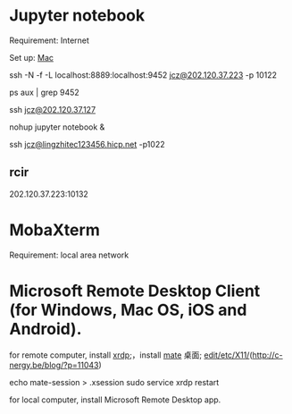 # Jupyter notebook

Requirement:  Internet

Set up: [Mac](http://jupyter-notebook.readthedocs.io/en/stable/public_server.html)

ssh -N -f -L localhost:8889:localhost:9452 jcz@202.120.37.223 -p 10122

ps aux | grep 9452

ssh jcz@202.120.37.127

nohup jupyter notebook &

ssh jcz@lingzhitec123456.hicp.net -p1022

## rcir
202.120.37.223:10132

# MobaXterm

Requirement:  local area network

# Microsoft Remote Desktop Client (for Windows, Mac OS, iOS and Android).

for remote computer, install [xrdp](https://github.com/neutrinolabs/xrdp);，install [mate](https://jingyan.baidu.com/article/642c9d340aacfa644a46f73c.html) 桌面;  [edit/etc/X11/](http://c-nergy.be/blog/?p=10752)(http://c-nergy.be/blog/?p=11043)

echo mate-session > .xsession
sudo service xrdp restart

for local computer, install Microsoft Remote Desktop app.
